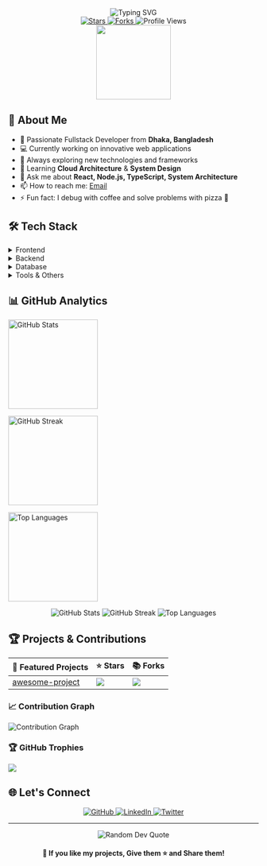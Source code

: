 <div align="center">
  <img src="https://readme-typing-svg.demolab.com?font=Fira+Code&weight=600&size=28&duration=4000&pause=1000&color=8B5CF6&center=true&vCenter=true&random=false&width=435&lines=Hi+%F0%9F%91%8B+I'm+Tanvir;Fullstack+Developer;Code+Craftsman" alt="Typing SVG" />
</div>

<div align="center">
  <a href="https://github.com/nettanvirdev/nettanvirdev/stargazers">
    <img src="https://img.shields.io/github/stars/nettanvirdev/nettanvirdev?style=for-the-badge&color=8B5CF6" alt="Stars"/>
  </a>
  <a href="https://github.com/nettanvirdev/nettanvirdev/network/members">
    <img src="https://img.shields.io/github/forks/nettanvirdev/nettanvirdev?style=for-the-badge&color=8B5CF6" alt="Forks"/>
  </a>
  <img src="https://komarev.com/ghpvc/?username=nettanvirdev&label=Profile%20views&color=8B5CF6&style=for-the-badge" alt="Profile Views" />
</div>

<div align="center">
  <img height="150" src="https://cdn.jsdelivr.net/gh/sun0225SUN/sun0225SUN/assets/images/coding.gif"/>
</div>

## 🚀 About Me

- 🌟 Passionate Fullstack Developer from **Dhaka, Bangladesh**
- 💻 Currently working on innovative web applications
- 🔭 Always exploring new technologies and frameworks
- 🌱 Learning **Cloud Architecture** & **System Design**
- 💬 Ask me about **React, Node.js, TypeScript, System Architecture**
- 📫 How to reach me: [Email](mailto:your.email@example.com)
- ⚡ Fun fact: I debug with coffee and solve problems with pizza 🍕

## 🛠️ Tech Stack

<details>
<summary>Frontend</summary>

![React](https://img.shields.io/badge/react-%2320232a.svg?style=for-the-badge&logo=react&logoColor=%2361DAFB)
![TypeScript](https://img.shields.io/badge/typescript-%23007ACC.svg?style=for-the-badge&logo=typescript&logoColor=white)
![JavaScript](https://img.shields.io/badge/javascript-%23323330.svg?style=for-the-badge&logo=javascript&logoColor=%23F7DF1E)
![TailwindCSS](https://img.shields.io/badge/tailwindcss-%2338B2AC.svg?style=for-the-badge&logo=tailwind-css&logoColor=white)
![HTML5](https://img.shields.io/badge/html5-%23E34F26.svg?style=for-the-badge&logo=html5&logoColor=white)
![CSS3](https://img.shields.io/badge/css3-%231572B6.svg?style=for-the-badge&logo=css3&logoColor=white)
</details>

<details>
<summary>Backend</summary>

![NodeJS](https://img.shields.io/badge/node.js-6DA55F?style=for-the-badge&logo=node.js&logoColor=white)
![Express.js](https://img.shields.io/badge/express.js-%23404d59.svg?style=for-the-badge&logo=express&logoColor=%2361DAFB)
![PHP](https://img.shields.io/badge/php-%23777BB4.svg?style=for-the-badge&logo=php&logoColor=white)
![Python](https://img.shields.io/badge/python-3670A0?style=for-the-badge&logo=python&logoColor=ffdd54)
![Java](https://img.shields.io/badge/java-%23ED8B00.svg?style=for-the-badge&logo=openjdk&logoColor=white)
</details>

<details>
<summary>Database</summary>

![MongoDB](https://img.shields.io/badge/MongoDB-%234ea94b.svg?style=for-the-badge&logo=mongodb&logoColor=white)
![MySQL](https://img.shields.io/badge/mysql-%2300f.svg?style=for-the-badge&logo=mysql&logoColor=white)
![Redis](https://img.shields.io/badge/redis-%23DD0031.svg?style=for-the-badge&logo=redis&logoColor=white)
</details>

<details>
<summary>Tools & Others</summary>

![Git](https://img.shields.io/badge/git-%23F05033.svg?style=for-the-badge&logo=git&logoColor=white)
![Docker](https://img.shields.io/badge/docker-%230db7ed.svg?style=for-the-badge&logo=docker&logoColor=white)
![AWS](https://img.shields.io/badge/AWS-%23FF9900.svg?style=for-the-badge&logo=amazon-aws&logoColor=white)
![Linux](https://img.shields.io/badge/Linux-FCC624?style=for-the-badge&logo=linux&logoColor=black)
</details>

## 📊 GitHub Analytics

<p>
  <img height="180em" src="https://github-readme-stats.vercel.app/api?username=nettanvirdev&theme=tokyonight&hide_border=false&include_all_commits=true&count_private=true" alt="GitHub Stats" />
</p>

<p>
  <img height="180em" src="https://github-readme-streak-stats.herokuapp.com/?user=nettanvirdev&theme=tokyonight&hide_border=false" alt="GitHub Streak" />
</p>

<p>
  <img height="180em" src="https://github-readme-stats.vercel.app/api/top-langs/?username=nettanvirdev&theme=tokyonight&hide_border=false&include_all_commits=true&count_private=true&layout=compact" alt="Top Languages" />
</p>
<div align="center">
  <img src="https://github-readme-stats.vercel.app/api?username=nettanvirdev&theme=tokyonight&hide_border=false&include_all_commits=true&count_private=true" alt="GitHub Stats" />
  
  <img src="https://github-readme-streak-stats.herokuapp.com/?user=nettanvirdev&theme=tokyonight&hide_border=false" alt="GitHub Streak" />
  
  <img src="https://github-readme-stats.vercel.app/api/top-langs/?username=nettanvirdev&theme=tokyonight&hide_border=false&include_all_commits=true&count_private=true&layout=compact" alt="Top Languages" />
</div>



## 🏆 Projects & Contributions

<div align="center">

| 🎁 Featured Projects | ⭐ Stars | 📚 Forks | 
|-------------------|----------|-----------|
| [awesome-project](https://github.com/nettanvirdev/dunewebview) | ![](https://img.shields.io/github/stars/nettanvirdev/dunewebview?style=flat-square) | ![](https://img.shields.io/github/forks/nettanvirdev/dunewebview?style=flat-square) 

</div>

### 📈 Contribution Graph
![Contribution Graph](https://github-readme-activity-graph.vercel.app/graph?username=nettanvirdev&theme=tokyo-night)

### 🏆 GitHub Trophies
![](https://github-profile-trophy.vercel.app/?username=nettanvirdev&theme=tokyonight&no-frame=false&no-bg=false&margin-w=4)

## 🌐 Let's Connect

<div align="center">
  <a href="https://github.com/nettanvirdev" target="_blank">
    <img src="https://img.shields.io/badge/GitHub-100000?style=for-the-badge&logo=github&logoColor=white" alt="GitHub" />
  </a>
  <a href="https://www.linkedin.com/in/nettanvirdev" target="_blank">
    <img src="https://img.shields.io/badge/LinkedIn-0077B5?style=for-the-badge&logo=linkedin&logoColor=white" alt="LinkedIn" />
  </a>
  <a href="https://twitter.com/yourusername" target="_blank">
    <img src="https://img.shields.io/badge/Twitter-1DA1F2?style=for-the-badge&logo=twitter&logoColor=white" alt="Twitter"/>
  </a>
</div>


---

<div align="center">
  <img src="https://quotes-github-readme.vercel.app/api?type=horizontal&theme=tokyonight" alt="Random Dev Quote" />
  
  <h4>🎯 If you like my projects, Give them ⭐ and Share them!</h4>
</div>
